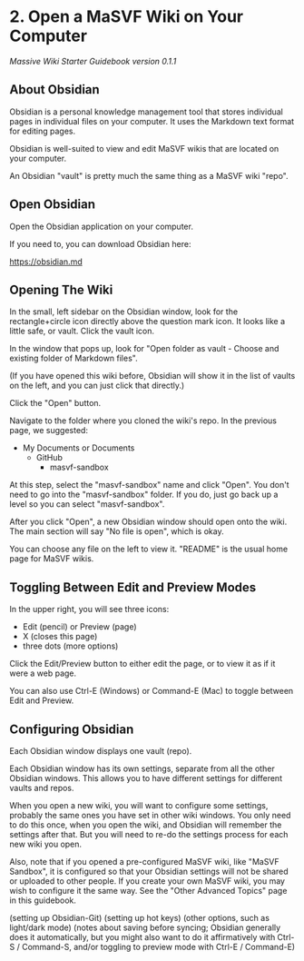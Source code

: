 # 2. Open a MaSVF Wiki on Your Computer
*Massive Wiki Starter Guidebook version 0.1.1*

## About Obsidian

Obsidian is a personal knowledge management tool that stores individual pages in individual files on your computer.  It uses the Markdown text format for editing pages.

Obsidian is well-suited to view and edit MaSVF wikis that are located on your computer.

An Obsidian "vault" is pretty much the same thing as a MaSVF wiki "repo".

## Open Obsidian

Open the Obsidian application on your computer.

If you need to, you can download Obsidian here:

https://obsidian.md

## Opening The Wiki

In the small, left sidebar on the Obsidian window, look for the rectangle+circle icon directly above the question mark icon. It looks like a little safe, or vault.  Click the vault icon.

In the window that pops up, look for "Open folder as vault - Choose and existing folder of Markdown files".

(If you have opened this wiki before, Obsidian will show it in the list of vaults on the left, and you can just click that directly.)

Click the "Open" button.

Navigate to the folder where you cloned the wiki's repo.  In the previous page, we suggested:

* My Documents or Documents
  * GitHub
    * masvf-sandbox

At this step, select the "masvf-sandbox" name and click "Open".  You don't need to go into the "masvf-sandbox" folder.  If you do, just go back up a level so you can select "masvf-sandbox".

After you click "Open", a new Obsidian window should open onto the wiki.  The main section will say "No file is open", which is okay.

You can choose any file on the left to view it.  "README" is the usual home page for MaSVF wikis.

## Toggling Between Edit and Preview Modes

In the upper right, you will see three icons:

* Edit (pencil) or Preview (page)
* X (closes this page)
* three dots (more options)

Click the Edit/Preview button to either edit the page, or to view it as if it were a web page.

You can also use Ctrl-E (Windows) or Command-E (Mac) to toggle between Edit and Preview.

## Configuring Obsidian

Each Obsidian window displays one vault (repo).

Each Obsidian window has its own settings, separate from all the other Obsidian windows. This allows you to have different settings for different vaults and repos.

When you open a new wiki, you will want to configure some settings, probably the same ones you have set in other wiki windows.  You only need to do this once, when you open the wiki, and Obsidian will remember the settings after that.  But you will need to re-do the settings process for each new wiki you open.

Also, note that if you opened a pre-configured MaSVF wiki, like "MaSVF Sandbox", it is configured so that your Obsidian settings will not be shared or uploaded to other people.  If you create your own MaSVF wiki, you may wish to configure it the same way.  See the "Other Advanced Topics" page in this guidebook.

(setting up Obsidian-Git)
(setting up hot keys)
(other options, such as light/dark mode)
(notes about saving before syncing; Obsidian generally does it automatically, but you might also want to do it affirmatively with Ctrl-S / Command-S, and/or toggling to preview mode with Ctrl-E / Command-E)